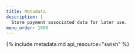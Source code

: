```yaml
---
title: Metadata
description: |
  Store payment associated data for later use.
menu_order: 1800
---
```


{% include metadata.md api_resource="swish" %}
